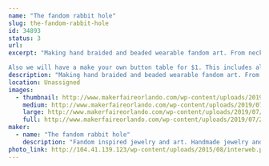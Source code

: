 ```yaml
---
name: "The fandom rabbit hole"
slug: the-fandom-rabbit-hole
id: 34893
status: 3
url: 
excerpt: "Making hand braided and beaded wearable fandom art. From necklaces,  earrings and headbands to painted glass pieces of art. 

Also we will have a make your own button table for $1. This includes all the supplies needed to make wearable art, while you wait. "
description: "Making hand braided and beaded wearable fandom art. From necklaces,  earrings and headbands to painted glass pieces. Featuring designs and creations inspired by our favorite books,movies,games and stories. Featuring wizard pieces, steam punk and sea life."
location: Unassigned
images:
  - thumbnail: http://www.makerfaireorlando.com/wp-content/uploads/2019/07/24D8E1F4-CE61-45F7-9BD6-075CC3A99756.jpeg
    medium: http://www.makerfaireorlando.com/wp-content/uploads/2019/07/24D8E1F4-CE61-45F7-9BD6-075CC3A99756.jpeg
    large: http://www.makerfaireorlando.com/wp-content/uploads/2019/07/24D8E1F4-CE61-45F7-9BD6-075CC3A99756.jpeg
    full: http://www.makerfaireorlando.com/wp-content/uploads/2019/07/24D8E1F4-CE61-45F7-9BD6-075CC3A99756.jpeg
maker:
  - name: "The fandom rabbit hole"
    description: "Fandom inspired jewelry and art. Handmade jewelry and glass paintings inspired by the love of our favorite stories. Using art to express creativity every day. "
photo_link: http://104.41.139.123/wp-content/uploads/2015/08/interweb.png
---
```


